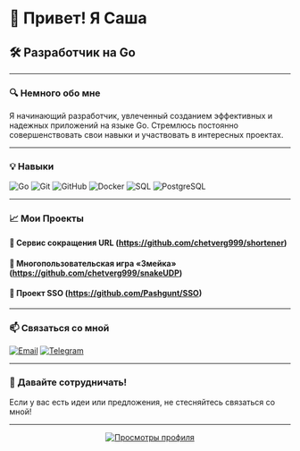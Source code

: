 # 👋 Привет! Я Саша

## 🛠️ Разработчик на Go

---

### 🔍 Немного обо мне

Я начинающий разработчик, увлеченный созданием эффективных и надежных приложений на языке Go. Стремлюсь постоянно совершенствовать свои навыки и участвовать в интересных проектах.

---

### 💡 Навыки

![Go](https://img.shields.io/badge/Go-00ADD8?style=for-the-badge&logo=go&logoColor=white)
![Git](https://img.shields.io/badge/Git-F05032?style=for-the-badge&logo=git&logoColor=white)
![GitHub](https://img.shields.io/badge/GitHub-181717?style=for-the-badge&logo=github&logoColor=white)
![Docker](https://img.shields.io/badge/Docker-2496ED?style=for-the-badge&logo=docker&logoColor=white)
![SQL](https://img.shields.io/badge/SQL-4479A1?style=for-the-badge&logo=sql&logoColor=white)
![PostgreSQL](https://img.shields.io/badge/PostgreSQL-336791?style=for-the-badge&logo=postgresql&logoColor=white)

---

### 📈 Мои Проекты

#### 🚀 Сервис сокращения URL (https://github.com/chetverg999/shortener)
#### 🐍 Многопользовательская игра «Змейка» (https://github.com/chetverg999/snakeUDP)
#### 🔑 Проект SSO (https://github.com/Pashgunt/SSO)
---

### 📫 Связаться со мной

[![Email](https://img.shields.io/badge/Email-D14836?style=for-the-badge&logo=gmail&logoColor=white)](mailto:s.iva2303@yandex.ru)
[![Telegram](https://img.shields.io/badge/Telegram-26A5E4?style=for-the-badge&logo=telegram&logoColor=white)](https://t.me/chetverg9)

---


### 🤝 Давайте сотрудничать!

Если у вас есть идеи или предложения, не стесняйтесь связаться со мной!

---

<div align="center">
  <a href="https://github.com/chetverg999">
    <img src="https://komarev.com/ghpvc/?username=chetverg999&color=brightgreen" alt="Просмотры профиля" />
  </a>
</div>
